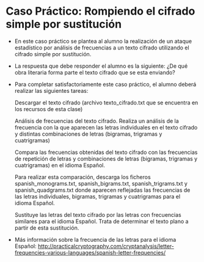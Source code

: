 # Caso Práctico: Rompiendo el cifrado simple por sustitución

- En este caso práctico se plantea al alumno la realización de un ataque estadístico por análisis de frecuencias a un texto cifrado utilizando el cifrado simple por sustitución.

- La respuesta que debe responder el alumno es la siguiente: ¿De qué obra literaria forma parte el texto cifrado que se esta enviando?

- Para completar satisfactoriamente este caso práctico, el alumno deberá realizar las siguientes tareas:

    Descargar el texto cifrado (archivo texto_cifrado.txt que se encuentra en los recursos de esta clase)

    Análisis de frecuencias del texto cifrado. Realiza un análisis de la frecuencia con la que aparecen las letras individuales en el texto cifrado y distintas combinaciones de letras (bigramas, trigramas y cuatrigramas)

    Compara las frecuencias obtenidas del texto cifrado con las frecuencias de repetición de letras y combinaciones de letras (bigramas, trigramas y cuatrigramas) en el idioma Español.

    Para realizar esta comparación, descarga los ficheros spanish_monograms.txt, spanish_bigrams.txt, spanish_trigrams.txt y spanish_quadgrams.txt donde aparecen reflejadas las frecuencias de las letras individuales, bigramas, trigramas y cuatrigramas para el idioma Español.

    Sustituye las letras del texto cifrado por las letras con frecuencias similares para el idioma Español. Trata de determinar el texto plano a partir de esta sustitución.

- Más información sobre la frecuencia de las letras para el idioma Español: <http://practicalcryptography.com/cryptanalysis/letter-frequencies-various-languages/spanish-letter-frequencies/>
